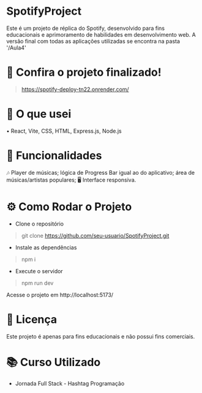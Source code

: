 # SpotifyProject
 Este é um projeto de réplica do Spotify, desenvolvido para fins educacionais e aprimoramento de habilidades em desenvolvimento web.
 A versão final com todas as aplicações utilizadas se encontra na pasta '/Aula4'

# 👀 Confira o projeto finalizado!
> https://spotify-deploy-tn22.onrender.com/

# 🚀 O que usei 
• React, Vite, CSS, HTML, Express.js, Node.js

# 📌 Funcionalidades 
🎶 Player de músicas; lógica de Progress Bar igual ao do aplicativo; área de músicas/artistas populares;
🖥 Interface responsiva.

# ⚙ Como Rodar o Projeto

- Clone o repositório
> git clone https://github.com/seu-usuario/SpotifyProject.git
- Instale as dependências
> npm i
- Execute o servidor
> npm run dev

Acesse o projeto em http://localhost:5173/

# 📜 Licença

Este projeto é apenas para fins educacionais e não possui fins comerciais.

# 📚 Curso Utilizado 
- Jornada Full Stack - Hashtag Programação
